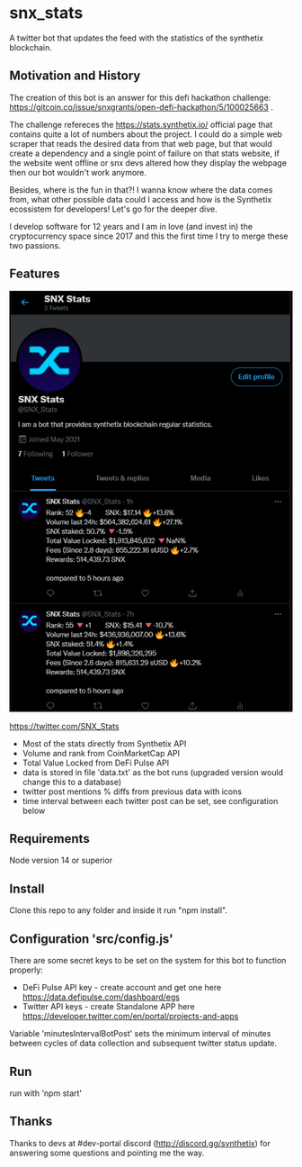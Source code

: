 # snx_stats
A twitter bot that updates the feed with the statistics of the synthetix blockchain.

## Motivation and History

The creation of this bot is an answer for this defi hackathon challenge: https://gitcoin.co/issue/snxgrants/open-defi-hackathon/5/100025663 . 

The challenge refereces the https://stats.synthetix.io/ official page that contains quite a lot of numbers about the project. I could do a simple web scraper that reads the desired data from that web page, but that would create a dependency and a single point of failure on that stats website, if the website went offline or snx devs altered how they display the webpage then our bot wouldn't work anymore. 

Besides, where is the fun in that?! I wanna know where the data comes from, what other possible data could I access and how is the Synthetix ecossistem for developers! Let's go for the deeper dive.

I develop software for 12 years and I am in love (and invest in) the cryptocurrency space since 2017 and this the first time I try to merge these two passions. 

## Features

![twitter bot print screen](https://github.com/vorg-san/snx_stats/blob/main/assets/bot_print.png?raw=true)

https://twitter.com/SNX_Stats

* Most of the stats directly from Synthetix API
* Volume and rank from CoinMarketCap API
* Total Value Locked from DeFi Pulse API
* data is stored in file 'data.txt' as the bot runs  (upgraded version would change this to a database)
* twitter post mentions % diffs from previous data with icons
* time interval between each twitter post can be set, see configuration below

## Requirements

Node version 14 or superior

## Install

Clone this repo to any folder and inside it run "npm install".

## Configuration 'src/config.js'

There are some secret keys to be set on the system for this bot to function properly:
* DeFi Pulse API key - create account and get one here https://data.defipulse.com/dashboard/egs
* Twitter API keys - create Standalone APP here https://developer.twitter.com/en/portal/projects-and-apps

Variable 'minutesIntervalBotPost' sets the minimum interval of minutes between cycles of data collection and subsequent twitter status update.

## Run

run with 'npm start'

## Thanks

Thanks to devs at #dev-portal discord (http://discord.gg/synthetix) for answering some questions and pointing me the way.